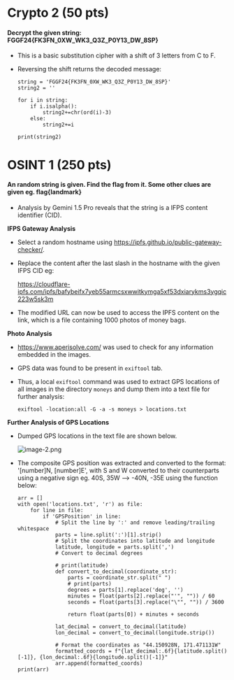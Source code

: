 # Crypto 2 (50 pts)

#### Decrypt the given string: FGGF24{FK3FN_0XW_WK3_Q3Z_P0Y13_DW_8SP}
* This is a basic substitution cipher with a shift of 3 letters from C to F.
* Reversing the shift returns the decoded message:

    ```{.python .cb-nb}
    string = 'FGGF24{FK3FN_0XW_WK3_Q3Z_P0Y13_DW_8SP}'
    string2 = ''

    for i in string:
        if i.isalpha():
            string2+=chr(ord(i)-3)
        else:
            string2+=i

    print(string2)
    ```

# OSINT 1 (250 pts)

#### An random string is given. Find the flag from it. Some other clues are given eg. flag{landmark} 
* Analysis by Gemini 1.5 Pro reveals that the string is a IFPS content identifier (CID).

**IFPS Gateway Analysis**
* Select a random hostname using https://ipfs.github.io/public-gateway-checker/.
* Replace the content after the last slash in the hostname with the given IFPS CID eg:

    https://cloudflare-ipfs.com/ipfs/bafybeifx7yeb55armcsxwwitkymga5xf53dxiarykms3ygqic223w5sk3m
* The modified URL can now be used to access the IPFS content on the link, which is a file containing 1000 photos of money bags.

**Photo Analysis**
* https://www.aperisolve.com/ was used to check for any information embedded in the images.
* GPS data was found to be present in `exiftool` tab.
* Thus, a local `exiftool` command was used to extract GPS locations of all images in the directory `moneys` and dump them into a text file for further analysis:
    
    `exiftool -location:all -G -a -s moneys > locations.txt`

**Further Analysis of GPS Locations**
* Dumped GPS locations in the text file are shown below.

    ![image-2.png](attachment:image-2.png)

* The composite GPS position was extracted and converted to the format: '[number]N, [number]E', with S and W converted to their counterparts using a negative sign eg. 40S, 35W --> -40N, -35E using the function below:

    ```{.python .cb-nb}
    arr = []
    with open('locations.txt', 'r') as file:
        for line in file:
            if 'GPSPosition' in line:
                # Split the line by ':' and remove leading/trailing whitespace
                parts = line.split(':')[1].strip()
                # Split the coordinates into latitude and longitude
                latitude, longitude = parts.split(',') 
                # Convert to decimal degrees

                # print(latitude)
                def convert_to_decimal(coordinate_str):
                    parts = coordinate_str.split(" ")
                    # print(parts)
                    degrees = parts[1].replace('deg', '')
                    minutes = float(parts[2].replace("'", "")) / 60
                    seconds = float(parts[3].replace("\"", "")) / 3600

                    return float(parts[0]) + minutes + seconds

                lat_decimal = convert_to_decimal(latitude)
                lon_decimal = convert_to_decimal(longitude.strip())
                
                # Format the coordinates as "44.150928N, 171.471131W"
                formatted_coords = f"{lat_decimal:.6f}{latitude.split()[-1]}, {lon_decimal:.6f}{longitude.split()[-1]}"
                arr.append(formatted_coords)
    print(arr)
    ```